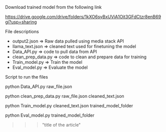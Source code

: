 Download trained model from the following link 

https://drive.google.com/drive/folders/1kXO6syBxUViA1Oit3GFdCtzr8enB69gi?usp=sharing


File descriptions
- output2.json => Raw data pulled using media stack API
- llama_text.json => cleaned text used for finetuning the model
- Data_API.py => code to pull data from API
- clean_prep_data.py => code to clean and prepare data for training
- Train_model.py => Train the model
- Eval_model.py => Evaluate the model

Script to run the files

python Data_API.py raw_file.json

python clean_prep_data.py raw_file.json cleaned_text.json

python Train_model.py cleaned_text.json trained_model_folder

python Eval_model.py trained_model_folder 
>>> "title of the article"

